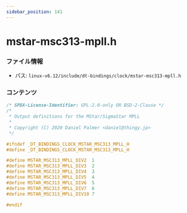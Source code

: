 ```yaml
---
sidebar_position: 141
---
```

# mstar-msc313-mpll.h

### ファイル情報

- パス: `linux-v6.12/include/dt-bindings/clock/mstar-msc313-mpll.h`

### コンテンツ

```h
/* SPDX-License-Identifier: GPL-2.0-only OR BSD-2-Clause */
/*
 * Output definitions for the MStar/SigmaStar MPLL
 *
 * Copyright (C) 2020 Daniel Palmer <daniel@thingy.jp>
 */

#ifndef _DT_BINDINGS_CLOCK_MSTAR_MSC313_MPLL_H
#define _DT_BINDINGS_CLOCK_MSTAR_MSC313_MPLL_H

#define MSTAR_MSC313_MPLL_DIV2	1
#define MSTAR_MSC313_MPLL_DIV3	2
#define MSTAR_MSC313_MPLL_DIV4	3
#define MSTAR_MSC313_MPLL_DIV5	4
#define MSTAR_MSC313_MPLL_DIV6	5
#define MSTAR_MSC313_MPLL_DIV7	6
#define MSTAR_MSC313_MPLL_DIV10	7

#endif

```
